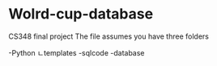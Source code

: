 # Wolrd-cup-database
CS348 final project
The file assumes you have three folders

-Python
  ㄴtemplates
-sqlcode
-database
